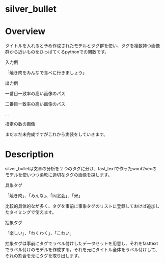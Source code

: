 # silver_bullet

# Overview
タイトルを入れると予め作成されたモデルとタグ群を使い、タグを複数持つ画像群から近いものをひっぱてくるpythonでの関数です。

入力例

「焼き肉をみんなで食べに行きましょう」

出力例

一番目一致率の高い画像のパス

二番目一致率の高い画像のパス

…

指定の数の画像

まだまだ未完成ですがこれから実装をしていきます。
# Description
silver_bulletは文章の分析を２つのタグに分け、fast_textで作ったword2vecのモデルを使いつつ柔軟に適切なタグの画像を探します。

具象タグ

「焼き肉」、「みんな」、「同窓会」、「米」

比較的具体的なが多く、タグを事前に事象タグのリストに登録しておけば追加したタイミングで使えます。

抽象タグ

「楽しい」、「わくわく」、「こわい」

抽象タグは事前にタグでラベル付けしたデータセットを用意し、それをfasttextでラベル付けのモデルを作成する。それを元にタイトル全体をラベル付けして、それの割合を元にタグを取り出します。
